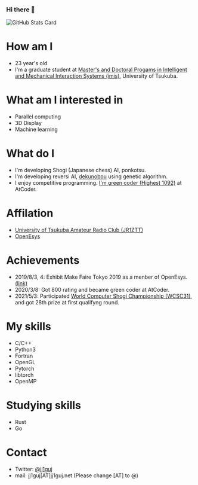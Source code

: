 ### Hi there 👋

<!--
**jj1guj/jj1guj** is a ✨ _special_ ✨ repository because its `README.md` (this file) appears on your GitHub profile.

Here are some ideas to get you started:

- 🔭 I’m currently working on ...
- 🌱 I’m currently learning ...
- 👯 I’m looking to collaborate on ...
- 🤔 I’m looking for help with ...
- 💬 Ask me about ...
- 📫 How to reach me: ...
- 😄 Pronouns: ...
- ⚡ Fun fact: ...
-->
![GitHub Stats Card](https://github-readme-stats.vercel.app/api?username=jj1guj&show_icons=true&count_private=true)
# How am I
- 23 year's old
- I'm a graduate student at [Master's and Doctoral Progams in Intelligent and Mechanical Interaction Systems (imis)](https://www.imis.tsukuba.ac.jp/), University of Tsukuba.

# What am I interested in
- Parallel computing
- 3D Display
- Machine learning

# What do I
- I'm developing Shogi (Japanese chess) AI, ponkotsu.
- I'm developing reversi AI, [dekunobou](https://github.com/jj1guj/dekunobou-genetic) using genetic algorithm.
- I enjoy competitive programming. [I'm green coder (Highest 1092)](https://atcoder.jp/users/jj1guj) at AtCoder.

# Affilation
- [University of Tsukuba Amateur Radio Club (JR1ZTT)](https://jr1ztt.net/)
- [OpenEsys](https://ayu.open.esys.tsukuba.ac.jp/)

# Achievements
- 2019/8/3, 4: Exhibit Make Faire Tokyo 2019 as a menber of OpenEsys. [(link)](https://makezine.jp/event/makers-mft2019/m0244/)
- 2020/3/8: Got 800 rating and became green coder at AtCoder.
- 2021/5/3: Participated [World Computer Shogi Championship (WCSC31)](http://www2.computer-shogi.org/wcsc31/), and got 28th prize at first qualifyng round.

# My skills
- C/C++
- Python3
- Fortran
- OpenGL
- Pytorch
- libtorch
- OpenMP

# Studying skills
- Rust
- Go

# Contact
- Twitter: [@jj1guj](https://twitter.com/jj1guj)
- mail: jj1guj[AT]jj1guj.net (Please change [AT] to @)
